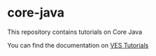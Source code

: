 # core-java
This repository contains tutorials on Core Java

You can find the documentation on [VES Tutorials](http://vestutorials.com/java8-lambda-expression/)
